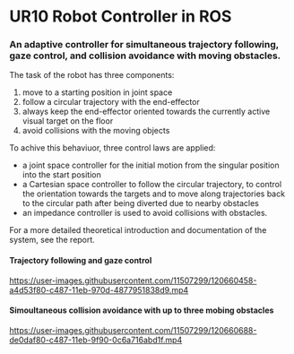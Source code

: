 # UR10 Robot Controller in ROS

### An adaptive controller for simultaneous trajectory following, gaze control, and collision avoidance with moving obstacles.

The task of the robot has three components:
1. move to a starting position in joint space
2. follow a circular trajectory with the end-effector
3. always keep the end-effector oriented towards the currently active visual target on the floor
4. avoid collisions with the moving objects

To achive this behaviuor, three control laws are applied:
* a joint space controller for the initial motion from the singular position into the start position
* a Cartesian space controller to follow the circular trajectory, to control the orientation towards the targets and to move along trajectories back to the circular path after being diverted due to nearby obstacles
* an impedance controller is used to avoid collisions with obstacles.

For a more detailed theoretical introduction and documentation of the system, see the report.

#### Trajectory following and gaze control
https://user-images.githubusercontent.com/11507299/120660458-a4d53f80-c487-11eb-970d-4877951838d9.mp4

#### Simoultaneous collision avoidance with up to three mobing obstacles
https://user-images.githubusercontent.com/11507299/120660688-de0daf80-c487-11eb-9f90-0c6a716abd1f.mp4

